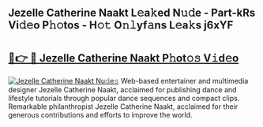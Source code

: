 ## Jezelle Catherine Naakt L𝚎a𝚔ed N𝚞𝚍e - Part-kRs Vi𝚍𝚎o P𝚑𝚘tos - H𝚘𝚝 O𝚗𝚕yf𝚊ns L𝚎a𝚔s j6xYF

# <h2><a href="http://kfcax6.oniu.top/?m=Jezelle+Catherine+Naakt">🔗👉 🔴 Jezelle Catherine Naakt P𝚑ot𝚘𝚜 V𝚒d𝚎o</a></h2>

[![Jezelle Catherine Naakt Nu𝚍e𝚜](https://i.imgur.com/0qMVB7G.gif)](http://kfcax6.oniu.top/?m=Jezelle+Catherine+Naakt)
Web-based entertainer and multimedia designer Jezelle Catherine Naakt, acclaimed for publishing dance and lifestyle tutorials through popular dance sequences and compact clips. Remarkable philanthropist Jezelle Catherine Naakt, acclaimed for their generous contributions and efforts to improve the world.  
